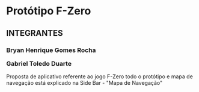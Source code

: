# Protótipo F-Zero

<H2>INTEGRANTES</H2>
<div>
<H3>
Bryan Henrique Gomes Rocha

Gabriel Toledo Duarte
</H3>

</div>
<div>
Proposta de aplicativo referente ao jogo F-Zero todo o protótipo e mapa de navegação está explicado na Side Bar - "Mapa de Navegação"
</div>


